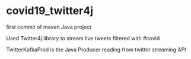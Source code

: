 # covid19_twitter4j
first commit of maven Java project 

Used Twitter4j library to stream live tweets filtered with #covid

TwitterKafkaProd is the Java Producer reading from twitter streaming API


